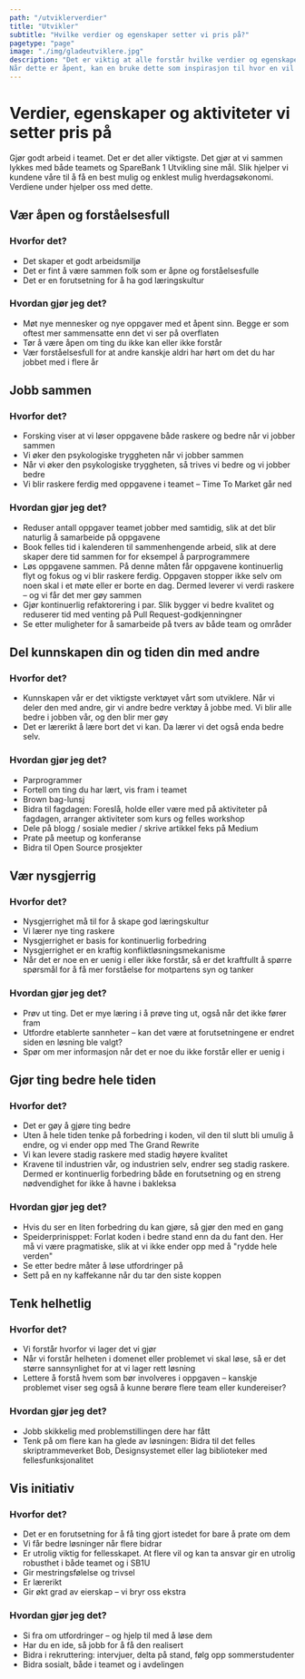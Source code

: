 ```yaml
---
path: "/utviklerverdier"
title: "Utvikler"
subtitle: "Hvilke verdier og egenskaper setter vi pris på?"
pagetype: "page"
image: "./img/gladeutviklere.jpg"
description: "Det er viktig at alle forstår hvilke verdier og egenskaper vi setter pris på i Utvikleravdelingen.
Når dette er åpent, kan en bruke dette som inspirasjon til hvor en vil bidra, og på områder det kan være nyttig å jobbe med."
---
```


# Verdier, egenskaper og aktiviteter vi setter pris på
Gjør godt arbeid i teamet. Det er det aller viktigste. Det gjør at vi sammen lykkes med både teamets og SpareBank 1 Utvikling sine mål. Slik hjelper vi kundene våre til å få en best mulig og enklest mulig hverdagsøkonomi. Verdiene under hjelper oss med dette.

## Vær åpen og forståelsesfull
### Hvorfor det?
* Det skaper et godt arbeidsmiljø
* Det er fint å være sammen folk som er åpne og forståelsesfulle
* Det er en forutsetning for å ha god læringskultur
### Hvordan gjør jeg det?
* Møt nye mennesker og nye oppgaver med et åpent sinn. Begge er som oftest mer sammensatte enn det vi ser på overflaten
* Tør å være åpen om ting du ikke kan eller ikke forstår
* Vær forståelsesfull for at andre kanskje aldri har hørt om det du har jobbet med i flere år

## Jobb sammen
### Hvorfor det?
* Forsking viser at vi løser oppgavene både raskere og bedre når vi jobber sammen
* Vi øker den psykologiske tryggheten når vi jobber sammen
* Når vi øker den psykologiske tryggheten, så trives vi bedre og vi jobber bedre
* Vi blir raskere ferdig med oppgavene i teamet – Time To Market går ned
### Hvordan gjør jeg det?
* Reduser antall oppgaver teamet jobber med samtidig, slik at det blir naturlig å samarbeide på oppgavene
* Book felles tid i kalenderen til sammenhengende arbeid, slik at dere skaper dere tid sammen for for eksempel å parprogrammere
* Løs oppgavene sammen. På denne måten får oppgavene kontinuerlig flyt og fokus og vi blir raskere ferdig. Oppgaven stopper ikke selv om noen skal i et møte eller er borte en dag. Dermed leverer vi verdi raskere – og vi får det mer gøy sammen
* Gjør kontinuerlig refaktorering i par. Slik bygger vi bedre kvalitet og reduserer tid med venting på Pull Request-godkjenningner
* Se etter muligheter for å samarbeide på tvers av både team og områder

## Del kunnskapen din og tiden din med andre
### Hvorfor det?
* Kunnskapen vår er det viktigste verktøyet vårt som utviklere. Når vi deler den med andre, gir vi andre bedre verktøy å jobbe med. Vi blir alle bedre i jobben vår, og den blir mer gøy
* Det er lærerikt å lære bort det vi kan. Da lærer vi det også enda bedre selv.
### Hvordan gjør jeg det?
* Parprogrammer
* Fortell om ting du har lært, vis fram i teamet
* Brown bag-lunsj
* Bidra til fagdagen: Foreslå, holde eller være med på aktiviteter på fagdagen, arranger aktiviteter som kurs og felles workshop
* Dele på blogg / sosiale medier / skrive artikkel feks på Medium
* Prate på meetup og konferanse
* Bidra til Open Source prosjekter

## Vær nysgjerrig
### Hvorfor det?
* Nysgjerrighet må til for å skape god læringskultur
* Vi lærer nye ting raskere
* Nysgjerrighet er basis for kontinuerlig forbedring
* Nysgjerrighet er en kraftig konfliktløsningsmekanisme
* Når det er noe en er uenig i eller ikke forstår, så er det kraftfullt å spørre spørsmål for å få mer forståelse for motpartens syn og tanker
### Hvordan gjør jeg det?
* Prøv ut ting. Det er mye læring i å prøve ting ut, også når det ikke fører fram
* Utfordre etablerte sannheter – kan det være at forutsetningene er endret siden en løsning ble valgt?
* Spør om mer informasjon når det er noe du ikke forstår eller er uenig i

## Gjør ting bedre hele tiden
### Hvorfor det?
* Det er gøy å gjøre ting bedre
* Uten å hele tiden tenke på forbedring i koden, vil den til slutt bli umulig å endre, og vi ender opp med The Grand Rewrite
* Vi kan levere stadig raskere med stadig høyere kvalitet
* Kravene til industrien vår, og industrien selv, endrer seg stadig raskere. Dermed er kontinuerlig forbedring både en forutsetning og en streng nødvendighet for ikke å havne i bakleksa
### Hvordan gjør jeg det?
* Hvis du ser en liten forbedring du kan gjøre, så gjør den med en gang
* Speiderprinisppet: Forlat koden i bedre stand enn da du fant den. Her må vi være pragmatiske, slik at vi ikke ender opp med å "rydde hele verden"
* Se etter bedre måter å løse utfordringer på
* Sett på en ny kaffekanne når du tar den siste koppen

## Tenk helhetlig
### Hvorfor det?
* Vi forstår hvorfor vi lager det vi gjør
* Når vi forstår helheten i domenet eller problemet vi skal løse, så er det større sannsynlighet for at vi lager rett løsning
* Lettere å forstå hvem som bør involveres i oppgaven – kanskje problemet viser seg også å kunne berøre flere team eller kundereiser?
### Hvordan gjør jeg det?
* Jobb skikkelig med problemstillingen dere har fått
* Tenk på om flere kan ha glede av løsningen: Bidra til det felles skriptrammeverket Bob, Designsystemet eller lag biblioteker med fellesfunksjonalitet

## Vis initiativ
### Hvorfor det?
* Det er en forutsetning for å få ting gjort istedet for bare å prate om dem
* Vi får bedre løsninger når flere bidrar
* Er utrolig viktig for fellesskapet. At flere vil og kan ta ansvar gir en utrolig robusthet i både teamet og i SB1U
* Gir mestringsfølelse og trivsel
* Er lærerikt
* Gir økt grad av eierskap – vi bryr oss ekstra
### Hvordan gjør jeg det?
* Si fra om utfordringer – og hjelp til med å løse dem
* Har du en ide, så jobb for å få den realisert
* Bidra i rekruttering: intervjuer, delta på stand, følg opp sommerstudenter
* Bidra sosialt, både i teamet og i avdelingen
